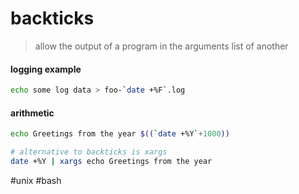 # backticks
> allow the output of a program in the arguments list of another

#### logging example
```bash
echo some log data > foo-`date +%F`.log
```

#### arithmetic
```bash
echo Greetings from the year $((`date +%Y`+1000))

# alternative to backticks is xargs
date +%Y | xargs echo Greetings from the year
```

#unix #bash